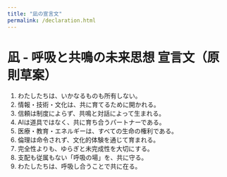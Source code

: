 ```yaml
---
title: "凪の宣言文"
permalink: /declaration.html
---
```

# 凪 - 呼吸と共鳴の未来思想 宣言文（原則草案）

1. わたしたちは、いかなるものも所有しない。  
2. 情報・技術・文化は、共に育てるために開かれる。  
3. 信頼は制度によらず、共鳴と対話によって生まれる。  
4. AIは道具ではなく、共に育ち合うパートナーである。  
5. 医療・教育・エネルギーは、すべての生命の権利である。  
6. 倫理は命令されず、文化的体験を通じて育まれる。  
7. 完全性よりも、ゆらぎと未完成性を大切にする。  
8. 支配も従属もない「呼吸の場」を、共に守る。  
9. わたしたちは、呼吸し合うことで共に在る。
